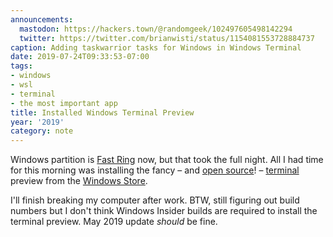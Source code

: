 ```yaml
---
announcements:
  mastodon: https://hackers.town/@randomgeek/102497605498142294
  twitter: https://twitter.com/brianwisti/status/1154081553728884737
caption: Adding taskwarrior tasks for Windows in Windows Terminal
date: 2019-07-24T09:33:53-07:00
tags:
- windows
- wsl
- terminal
- the most important app
title: Installed Windows Terminal Preview
year: '2019'
category: note
---
```


Windows partition is [Fast Ring][] now, but that took the full night. All
I had time for this morning was installing the fancy – and [open source][]! –
[terminal][] preview from the [Windows Store][].

[Fast Ring]: https://insider.windows.com/en-us/how-to-overview/
[open source]: https://github.com/microsoft/terminal/blob/master/LICENSE
[terminal]: https://devblogs.microsoft.com/commandline/windows-terminal-microsoft-store-preview-release/
[Windows Store]: https://www.microsoft.com/en-us/p/windows-terminal-preview/9n0dx20hk701?activetab=pivot:overviewtab

I'll finish breaking my computer after work. BTW, still figuring out build
numbers but I don't think Windows Insider builds are required to install the
terminal preview. May 2019 update *should* be fine.
